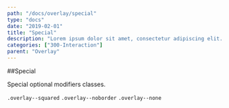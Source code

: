 ```yaml
---
path: "/docs/overlay/special"
type: "docs"
date: "2019-02-01"
title: "Special"
description: "Lorem ipsum dolor sit amet, consectetur adipiscing elit. Nunc tempus laoreet leo sit amet iaculis."
categories: ["300-Interaction"]
parent: "Overlay"
---
```


##Special

Special optional modifiers classes.

`.overlay--squared` `.overlay--noborder` `.overlay--none`

<demo>
  <demovanilla src="demos/inline/demos/overlay/special">
  </demovanilla>
</demo>
